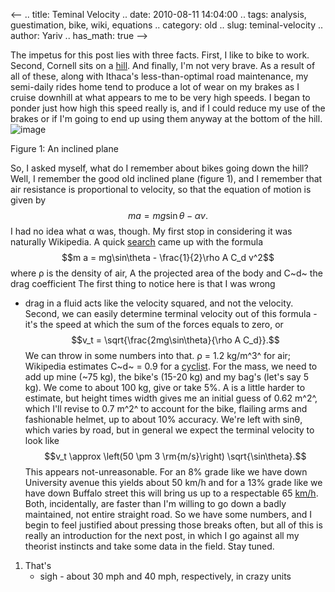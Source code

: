 <--
.. title: Teminal Velocity
.. date: 2010-08-11 14:04:00
.. tags: analysis, guestimation, bike, wiki, equations
.. category: old
.. slug: teminal-velocity
.. author: Yariv
.. has_math: true
-->


The impetus for this post lies with three facts. First, I like to bike
to work. Second, Cornell sits on a
[hill](http://www.cornell.edu/search/index.cfm?tab=facts&q=&id=272). And
finally, I'm not very brave. As a result of all of these, along with
Ithaca's less-than-optimal road maintenance, my semi-daily rides home
tend to produce a lot of wear on my brakes as I cruise downhill at what
appears to me to be very high speeds. I began to ponder just how high
this speed really is, and if I could reduce my use of the brakes or if
I'm going to end up using them anyway at the bottom of the hill.
![image](http://2.bp.blogspot.com/_JIGLe2C6VxI/TGLwOVisUAI/AAAAAAAACD4/V9TvWzmEv9k/s200/200px-Free_body.svg.png)

Figure 1: An inclined plane

So, I asked myself, what do I remember about bikes going down the hill?
Well, I remember the good old inclined plane (figure 1), and I remember
that air resistance is proportional to velocity, so that the equation of
motion is given by $$ ma = mg\sin\theta - \alpha v. $$ I had no idea
what α was, though. My first stop in considering it was naturally
Wikipedia. A quick
[search](http://en.wikipedia.org/wiki/Terminal_velocity) came up with
the formula $$m a = mg\sin\theta - \frac{1}{2}\rho A C_d v^2$$
where ρ is the density of air, A the projected area of the body and C~d~
the drag coefficient The first thing to notice here is that I was wrong
- drag in a fluid acts like the velocity squared, and not the velocity.
Second, we can easily determine terminal velocity out of this formula -
it's the speed at which the sum of the forces equals to zero, or $$v_t
= \sqrt{\frac{2mg\sin\theta}{\rho A C_d}}.$$ We can throw in some
numbers into that. ρ = 1.2 kg/m^3^ for air; Wikipedia estimates C~d~ =
0.9 for a [cyclist](http://en.wikipedia.org/wiki/Drag_coefficient). For
the mass, we need to add up mine (\~75 kg), the bike's (15-20 kg) and my
bag's (let's say 5 kg). We come to about 100 kg, give or take 5%. A is a
little harder to estimate, but height times width gives me an initial
guess of 0.62 m^2^, which I'll revise to 0.7 m^2^ to account for the
bike, flailing arms and fashionable helmet, up to about 10% accuracy.
We're left with sinθ, which varies by road, but in general we expect the
terminal velocity to look like $$v_t \approx \left(50 \pm 3
\rm{m/s}\right) \sqrt{\sin\theta}.$$ This appears not-unreasonable.
For an 8% grade like we have down University avenue this yields about 50
km/h and for a 13% grade like we have down Buffalo street this will
bring us up to a respectable 65
[km/h](http://www.blogger.com/post-edit.g?blogID=8807287158334608095&postID=6743488546064317383#miles "That's - sigh - about 30 mph and 40 mph, respectively, in crazy units").
Both, incidentally, are faster than I'm willing to go down a badly
maintained, not entire straight road. So we have some numbers, and I
begin to feel justified about pressing those breaks often, but all of
this is really an introduction for the next post, in which I go against
all my theorist instincts and take some data in the field. Stay tuned.

1.  [](http://www.blogger.com/post-edit.g?blogID=8807287158334608095&postID=6743488546064317383)That's
    - sigh - about 30 mph and 40 mph, respectively, in crazy units


